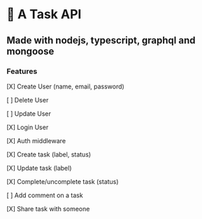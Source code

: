 # 🤟 A Task API
## Made with nodejs, typescript, graphql and mongoose
### Features
[X] Create User (name, email, password)

[ ] Delete User

[ ] Update User

[X] Login User

[X] Auth middleware

[X] Create task (label, status)

[X] Update task (label)

[X] Complete/uncomplete task (status)

[ ] Add comment on a task

[X] Share task with someone
